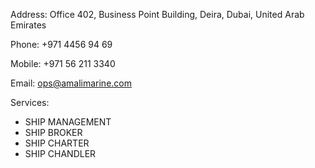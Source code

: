 Address:
Office 402, Business Point Building, Deira, Dubai, United Arab Emirates

Phone:
+971 4456 94 69

Mobile:
+971 56 211 3340

Email:
ops@amalimarine.com

Services:
- SHIP MANAGEMENT
- SHIP BROKER
- SHIP CHARTER
- SHIP CHANDLER
